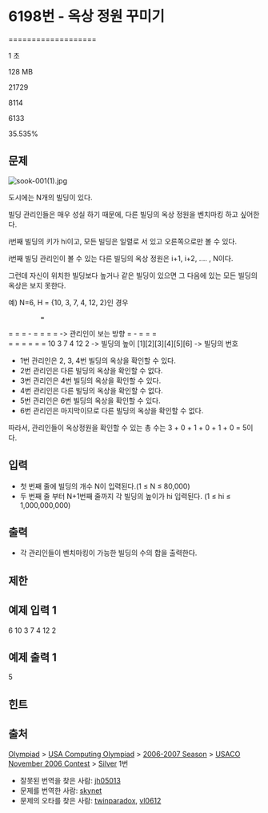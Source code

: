 # 6198번 - 옥상 정원 꾸미기


===================

1 초

128 MB

21729

8114

6133

35.535%

문제
--

![sook-001(1).jpg](https://upload.acmicpc.net/ca458f07-d3b3-436f-a996-49080935149a/-/preview/)

도시에는 N개의 빌딩이 있다.

빌딩 관리인들은 매우 성실 하기 때문에, 다른 빌딩의 옥상 정원을 벤치마킹 하고 싶어한다.

i번째 빌딩의 키가 hi이고, 모든 빌딩은 일렬로 서 있고 오른쪽으로만 볼 수 있다.

i번째 빌딩 관리인이 볼 수 있는 다른 빌딩의 옥상 정원은 i+1, i+2, .... , N이다.

그런데 자신이 위치한 빌딩보다 높거나 같은 빌딩이 있으면 그 다음에 있는 모든 빌딩의 옥상은 보지 못한다.

예) N=6, H = {10, 3, 7, 4, 12, 2}인 경우

             = 
 =           = 
 =     -     = 
 =     =     =        -> 관리인이 보는 방향
 =  -  =  =  =   
 =  =  =  =  =  = 
10  3  7  4  12 2     -> 빌딩의 높이
\[1\]\[2\]\[3\]\[4\]\[5\]\[6\]    -> 빌딩의 번호

*   1번 관리인은 2, 3, 4번 빌딩의 옥상을 확인할 수 있다.
*   2번 관리인은 다른 빌딩의 옥상을 확인할 수 없다.
*   3번 관리인은 4번 빌딩의 옥상을 확인할 수 있다.
*   4번 관리인은 다른 빌딩의 옥상을 확인할 수 없다.
*   5번 관리인은 6번 빌딩의 옥상을 확인할 수 있다.
*   6번 관리인은 마지막이므로 다른 빌딩의 옥상을 확인할 수 없다.

따라서, 관리인들이 옥상정원을 확인할 수 있는 총 수는 3 + 0 + 1 + 0 + 1 + 0 = 5이다.

입력
--

*   첫 번째 줄에 빌딩의 개수 N이 입력된다.(1 ≤ N ≤ 80,000)
*   두 번째 줄 부터 N+1번째 줄까지 각 빌딩의 높이가 hi 입력된다. (1 ≤ hi ≤ 1,000,000,000)

출력
--

*   각 관리인들이 벤치마킹이 가능한 빌딩의 수의 합을 출력한다.

제한
--

예제 입력 1
-------

6
10
3
7
4
12
2

예제 출력 1
-------

5

힌트
--

출처
--

[Olympiad](/category/2) > [USA Computing Olympiad](/category/106) > [2006-2007 Season](/category/155) > [USACO November 2006 Contest](/category/157) > [Silver](/category/detail/695) 1번

*   잘못된 번역을 찾은 사람: [jh05013](/user/jh05013)
*   문제를 번역한 사람: [skynet](/user/skynet)
*   문제의 오타를 찾은 사람: [twinparadox](/user/twinparadox), [vl0612](/user/vl0612)